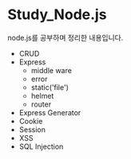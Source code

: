 # Study_Node.js
node.js를 공부하며 정리한 내용입니다.

* CRUD
* Express
  - middle ware
  - error
  - static('file')
  - helmet
  - router
* Express Generator
* Cookie
* Session
* XSS
* SQL Injection
